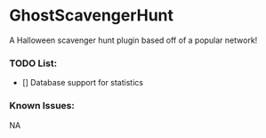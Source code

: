 # GhostScavengerHunt
A Halloween scavenger hunt plugin based off of a popular network!

### TODO List:
* [] Database support for statistics

### Known Issues:
NA
